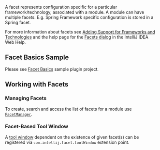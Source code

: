[//]: # (title: Facet)

<!-- Copyright 2000-2020 JetBrains s.r.o. and other contributors. Use of this source code is governed by the Apache 2.0 license that can be found in the LICENSE file. -->

A facet represents configuration specific for a particular framework/technology, associated with a module.
A module can have multiple facets.
E.g. Spring Framework specific configuration is stored in a Spring facet.

For more information about facets see [Adding Support for Frameworks and Technologies](https://www.jetbrains.com/help/idea/adding-support-for-frameworks-and-technologies.html) and the help page for the [Facets dialog](https://www.jetbrains.com/help/idea/facet-page.html) in the IntelliJ IDEA Web Help.

## Facet Basics Sample
Please see [Facet Basics](https://github.com/JetBrains/intellij-sdk-code-samples/tree/main/facet_basics) sample plugin project.

## Working with Facets

### Managing Facets
To create, search and access the list of facets for a module use [`FacetManager`](upsource:///platform/lang-core/src/com/intellij/facet/FacetManager.java).

### Facet-Based Tool Window
A [tool window](tool_windows.md) dependent on the existence of given facet(s) can be registered via `com.intellij.facet.toolWindow` extension point.
